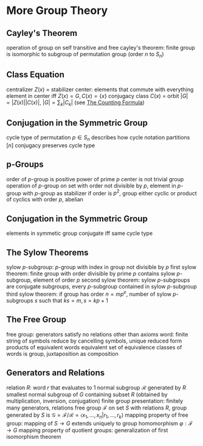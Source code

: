# More Group Theory
## Cayley's Theorem
operation of group on self transitive and free
cayley's theorem: finite group is isomorphic to subgroup of permutation group (order $n$ to $S_n$)
## Class Equation
centralizer $Z(x)$ = stabilizer
	center: elements that commute with everything
		element in center iff $Z(x) = G, C(x) = \{x\}$
conjugacy class $C(x)$ = orbit
$|G| = |Z(x)||C(x)|$, $|G| = \sum_k |C_k|$ (see [The Counting Formula](symmetry.md#the-counting-formula))
## Conjugation in the Symmetric Group
cycle type of permutation $p \in S_n$ describes how cycle notation partitions $[n]$
conjugacy preserves cycle type
## p-Groups
order of $p$-group is positive power of prime $p$
	center is not trivial group
	operation of $p$-group on set with order not divisible by $p$, element in $p$-group with $p$-group as stabilizer
	if order is $p^2$, group either cyclic or product of cyclics with order $p$, abelian
## Conjugation in the Symmetric Group
elements in symmetic group conjugate iff same cycle type
## The Sylow Theorems
sylow $p$-subgroup: $p$-group with index in group not divisible by $p$
first sylow theorem: finite group with order divisible by prime $p$ contains sylow $p$-subgroup, element of order $p$
second sylow theorem: sylow $p$-subgroups are conjugate subgroups, every $p$-subgroup contained in sylow $p$-subgroup
third sylow theorem: if group has order $n = mp^e$, number of sylow $p$-subgroups $s$ such that $ks = m, s = kp + 1$
## The Free Group
free group: generators satisfy no relations other than axioms
word: finite string of symbols
	reduce by cancelling symbols, unique reduced form
	products of equivalent words equivalent
set of equivalence classes of words is group, juxtaposition as composition
## Generators and Relations
relation $R$: word $r$ that evaluates to $1$
normal subgroup $\mathcal{R}$ generated by $R$ smallest normal subgroup of $G$ containing subset $R$ (obtained by multiplication, inversion, conjugation)
finite group presentation: finitely many generators, relations
free group $\mathcal{F}$ on set $S$ with relations $R$,  group generated by $S$ is $\mathcal{G} = \mathcal{F} / \mathcal{R} = \langle x_1, \ldots, x_n | r_1, \ldots, r_k \rangle$
	mapping property of free group: mapping of $S \to G$ extends uniquely to group homomorphism $\varphi : \mathcal{F} \to G$
	mapping property of quotient groups: generalization of first isomorphism theorem